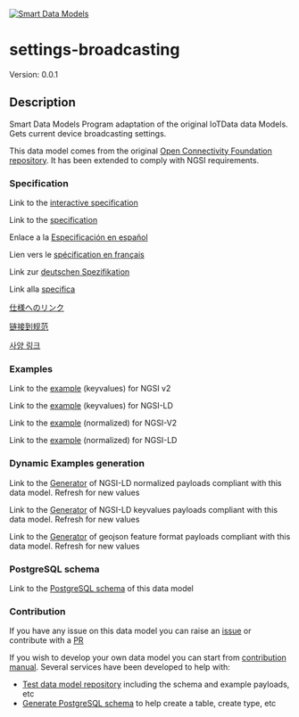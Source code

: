 [![Smart Data Models](https://smartdatamodels.org/wp-content/uploads/2022/01/SmartDataModels_logo.png "Logo")](https://smartdatamodels.org)
# settings-broadcasting
Version: 0.0.1

## Description 

Smart Data Models Program adaptation of the original IoTData data Models. Gets current device broadcasting settings.

This data model comes from the original [Open Connectivity Foundation repository](https://github.com/openconnectivityfoundation/IoTDataModels). It has been extended to comply with NGSI requirements.
### Specification

Link to the [interactive specification](https://swagger.lab.fiware.org/?url=https://smart-data-models.github.io/dataModel.OCF/settings-broadcasting/swagger.yaml)

Link to the [specification](https://github.com/smart-data-models/dataModel.OCF/blob/master/settings-broadcasting/doc/spec.md)

Enlace a la [Especificación en español](https://github.com/smart-data-models/dataModel.OCF/blob/master/settings-broadcasting/doc/spec_ES.md)

Lien vers le [spécification en français](https://github.com/smart-data-models/dataModel.OCF/blob/master/settings-broadcasting/doc/spec_FR.md)

Link zur [deutschen Spezifikation](https://github.com/smart-data-models/dataModel.OCF/blob/master/settings-broadcasting/doc/spec_DE.md)

Link alla [specifica](https://github.com/smart-data-models/dataModel.OCF/blob/master/settings-broadcasting/doc/spec_IT.md)

[仕様へのリンク](https://github.com/smart-data-models/dataModel.OCF/blob/master/settings-broadcasting/doc/spec_JA.md)

[链接到规范](https://github.com/smart-data-models/dataModel.OCF/blob/master/settings-broadcasting/doc/spec_ZH.md)

[사양 링크](https://github.com/smart-data-models/dataModel.OCF/blob/master/settings-broadcasting/doc/spec_KO.md)
### Examples

Link to the [example](https://smart-data-models.github.io/dataModel.OCF/settings-broadcasting/examples/example.json) (keyvalues) for NGSI v2

Link to the [example](https://smart-data-models.github.io/dataModel.OCF/settings-broadcasting/examples/example.jsonld) (keyvalues) for NGSI-LD

Link to the [example](https://smart-data-models.github.io/dataModel.OCF/settings-broadcasting/examples/example-normalized.json) (normalized) for NGSI-V2

Link to the [example](https://smart-data-models.github.io/dataModel.OCF/settings-broadcasting/examples/example-normalized.jsonld) (normalized) for NGSI-LD
### Dynamic Examples generation

Link to the [Generator](https://smartdatamodels.org/extra/ngsi-ld_generator.php?schemaUrl=https://raw.githubusercontent.com/smart-data-models/dataModel.OCF/master/settings-broadcasting/schema.json&email=info@smartdatamodels.org) of NGSI-LD normalized payloads compliant with this data model. Refresh for new values

Link to the [Generator](https://smartdatamodels.org/extra/ngsi-ld_generator_keyvalues.php?schemaUrl=https://raw.githubusercontent.com/smart-data-models/dataModel.OCF/master/settings-broadcasting/schema.json&email=info@smartdatamodels.org) of NGSI-LD keyvalues payloads compliant with this data model. Refresh for new values

Link to the [Generator](https://smartdatamodels.org/extra/geojson_features_generator.php?schemaUrl=https://raw.githubusercontent.com/smart-data-models/dataModel.OCF/master/settings-broadcasting/schema.json&email=info@smartdatamodels.org) of geojson feature format payloads compliant with this data model. Refresh for new values
### PostgreSQL schema

Link to the [PostgreSQL schema](https://github.com/smart-data-models/dataModel.OCF/blob/master/settings-broadcasting/schema.sql) of this data model
### Contribution

 If you have any issue on this data model you can raise an [issue](https://github.com/smart-data-models/dataModel.OCF/issues)  or contribute with a [PR](https://github.com/smart-data-models/dataModel.OCF/pulls)

 If you wish to develop your own data model you can start from [contribution manual](https://bit.ly/contribution_manual). Several services have been developed to help with: 
 - [Test data model repository](https://smartdatamodels.org/index.php/data-models-contribution-api/) including the schema and example payloads, etc
 - [Generate PostgreSQL schema](https://smartdatamodels.org/index.php/sql-service/) to help create a table, create type, etc